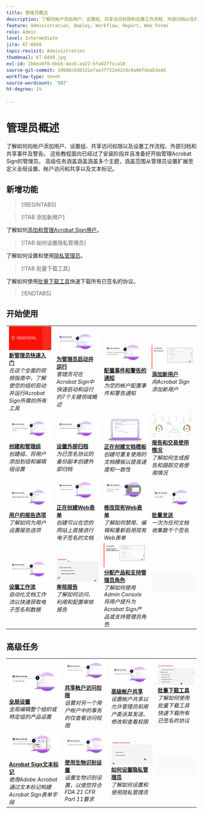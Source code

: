 ```yaml
---
title: 管理员概述
description: 了解向帐户添加用户、设置组、共享访问权限和设置工作流程、外部归档以及共享事件和警报的基础知识
feature: Administration, Deploy, Workflow, Report, Web Forms
role: Admin
level: Intermediate
jira: KT-6849
topic-revisit: Administration
thumbnail: KT-6849.jpg
exl-id: 1b6ea9f0-6bbb-4ea5-aa22-bfa42f7cca18
source-git-commit: 1968bc6d01d1e7ae3f732a92c0c9a06fdeab3edd
workflow-type: tm+mt
source-wordcount: '587'
ht-degree: 1%

---
```


# 管理员概述

了解如何向帐户添加用户、设置组、共享访问权限以及设置工作流程、外部归档和共享事件及警告。 这些教程面向已经过了安装阶段并且准备好开始管理Acrobat Sign的管理员。 高级任务涵盖涵盖涵盖多个主题，涵盖范围从管理员设置扩展至定义全局设置、帐户访问和共享以及文本标记。

## 新增功能

>[!BEGINTABS]

>[!TAB 添加新用户]

了解如何[添加和管理Acrobat Sign用户](add-users-to-your-account.md)。

>[!TAB 如何设置隐私管理员]

了解如何设置和使用[隐私管理员](privacy.md)。

>[!TAB 批量下载工具]

了解如何使用[批量下载工具](bulk-download-tool.md)快速下载所有已签名的协议。

>[!ENDTABS]

## 开始使用

<table style="table-layout:fixed">
<tr>
  <td>
    <a href="get-started-admin.md">
      <img alt="新管理员快速入门" src="../assets/Gettingstartedadmin_1280.png" />
    </a>
    <div>
    <a href="get-started-admin.md"><strong>新管理员快速入门</strong></a>
    </div>
    <em>在这个全面的视频指南中，了解使您的组织启动并运行Acrobat Sign所需的所有工具</em>
    <br>
  </td>
  <td>
    <a href="up-and-running-admin.md">
      <img alt="管理员启动并运行" src="../assets/Up-Running.png" />
    </a>
    <div>
    <a href="up-and-running-admin.md"><strong>为管理员启动并运行</strong></a>
    </div>
    <em>管理员可在Acrobat Sign中快速启动和运行的7个关键领域概述</em>
    <br>
  </td>
  <td>
    <a href="set-up-shared-events-and-alert.md">
      <img alt="设置共享事件和警告" src="../assets/Notifications_1280.png" />
    </a>
    <div>
    <a href="set-up-shared-events-and-alert.md"><strong>配置事件和警告的通知</strong></a>
    </div>
    <em>为您的帐户配置事件和警告通知</em>
    <br>
  </td>
  <td>
    <a href="add-users-to-your-account.md">
      <img alt="添加新用户" src="../assets/Add-a-new-user.jpg" />
    </a>
    <div>
    <a href="add-users-to-your-account.md"><strong>添加新用户</strong></a>
    </div>
    <em>向Acrobat Sign添加新用户</em>
    <br>
  </td>
</tr>
<tr>
 <td>
    <a href="create-and-manage-groups.md">
      <img alt="创建和管理组" src="../assets/Creating-Groups.png" />
    </a>
    <div>
    <a href="create-and-manage-groups.md"><strong>创建和管理组</strong></a>
    </div>
    <em>创建组、将用户添加到组和编辑组设置</em>
    <br>
  </td>
  <td>
    <a href="set-up-your-external-archive.md">
      <img alt="设置外部归档" src="../assets/ExternalArchive.png" />
    </a>
    <div>
    <a href="set-up-your-external-archive.md"><strong>设置外部归档</strong></a>
    </div>
    <em>为已签名协议的备份副本创建外部归档</em>
    <br>
  </td>
  <td>
    <a href="../sign-advanced-users/create-a-template.md">
      <img alt="创建文档模板" src="../assets/Template.png" />
    </a>
    <div>
    <a href="../sign-advanced-users/create-a-template.md"><strong>正在创建文档模板</strong></a>
    </div>
    <em>创建可重复使用的文档模板以提高速度和一致性</em>
    <br>
  </td>
  <td>
    <a href="../sign-advanced-users/creating-a-report.md">
      <img alt="报告和交易使用情况" src="../assets/reporting.png" />
    </a>
    <div>
    <a href="../sign-advanced-users/creating-a-report.md"><strong>报告和交易使用情况</strong></a>
    </div>
    <em>了解如何生成报告和跟踪交易使用情况</em>
    <br>
  </td>
</tr>
<tr>
  <td>
    <a href="report-options.md">
      <img alt="用户的报告选项" src="../assets/report-options.png" />
    </a>
    <div>
    <a href="report-options.md"><strong>用户的报告选项</strong></a>
    </div>
    <em>了解如何为用户设置报告选项</em>
    <br>
  </td>
  <td>
    <a href="../sign-advanced-users/webform.md">
      <img alt="创建Web表单" src="../assets/Webform.png" />
    </a>
    <div>
    <a href="../sign-advanced-users/webform.md"><strong>正在创建Web表单</strong></a>
    </div>
    <em>创建可以在您的网站上直接进行电子签名的文档</em>
    <br>
  </td>
  <td>
    <a href="../sign-advanced-users/modify-webform.md">
      <img alt="修改现有Web表单" src="../assets/Modifywebform.png" />
    </a>
    <div>
    <a href="../sign-advanced-users/modify-webform.md"><strong>修改现有Web表单</strong></a>
    </div>
    <em>了解如何禁用、编辑和重新启用现有Web表单</em>
    <br>
  </td>
  <td>
    <a href="../sign-advanced-users/megasign.md">
      <img alt="批量发送" src="../assets/send-in-bulk.png" />
    </a>
    <div>
    <a href="../sign-advanced-users/megasign.md"><strong>批量发送</strong></a>
    </div>
    <em>一次为任何文档收集数千个签名</em>
    <br>
  </td>
</tr>
<tr>
  <td>
    <a href="building-a-custom-workflow.md">
      <img alt="设置工作流" src="../assets/BuildingWorkflow.png" />
    </a>
    <div>
    <a href="building-a-custom-workflow.md"><strong>设置工作流</strong></a>
    </div>
    <em>自动化文档工作流以快速获取电子签名和数据</em>
    <br>
  </td>
  <td>
    <a href="audit-reports.md">
      <img alt="审计报告" src="../assets/audit-reports-configure.png" />
    </a>
    <div>
    <a href="audit-reports.md"><strong>审核报告</strong></a>
    </div>
    <em>了解如何访问、利用和配置审核报告</em>
    <br>
  </td>
  <td>
    <a href="promote-admin.md">
      <img alt="分配产品和支持管理员角色" src="../assets/admin-roles.jpg" />
    </a>
    <div>
    <a href="promote-admin.md"><strong>分配产品和支持管理员角色</strong></a>
    </div>
    <em>了解如何使用Admin Console将用户提升为Acrobat Sign产品或支持管理员角色</em>
    <br>
  </td>
   <td>
    <img alt="间隔物" src="../assets/Grayspacer.png" />
    <div>
    <br>
  </td>
</table>

## 高级任务

<table style="table-layout:fixed">
<tr>
  <td>
    <a href="learn-about-global-settings.md">
      <img alt="全局设置" src="../assets/GlobalSettings_1280.png">
    </a>
    <div>
    <a href="learn-about-global-settings.md"><strong>全局设置</strong></a>
    </div>
    <em>全局编辑整个组织或特定组的产品设置</em>
    <br>
  </td>
  <td>
    <a href="share-account-access.md">
      <img alt="共享帐户访问权限" src="../assets/SharingAccess.png" />
    </a>  
    <div>
    <a href="share-account-access.md"><strong>共享帐户访问权限</strong></a>
    </div>
    <em>设置对另一个用户帐户中的事务的仅查看访问权限</em>
    <br>
  </td>
  <td>
    <a href="advanced-account-sharing.md">
      <img alt="高级帐户共享" src="../assets/AdvancedSharing_1280.png" />
    </a>
    <div>
    <a href="advanced-account-sharing.md"><strong>高级帐户共享</strong></a>
    </div>
    <em>设置帐户共享以允许管理员和用户委派其发送、修改和查看权限</em>
    <br>
  </td>
  <td>
    <a href="bulk-download-tool.md">
      <img alt="批量下载工具" src="../assets/bulk-download-tool.png" />
    </a>
    <div>
    <a href="bulk-download-tool.md"><strong>批量下载工具</strong></a>
    </div>
    <em>了解如何使用批量下载工具快速下载所有已签名的协议</em>
    <br>
  </td> 
</tr>
<tr>
   <td>
     <a href="../sign-advanced-users/adobe-sign-text-tagging.md">
      <img alt="Acrobat Sign文本标记" src="../assets/Text-Tagging.png" />
    </a>
    <div>
    <a href="../sign-advanced-users/adobe-sign-text-tagging.md"><strong>Acrobat Sign文本标记</strong></a>
    <div>
    <em>使用Adobe Acrobat通过文本标记构建Acrobat Sign表单字段</em>
    <br>
  </td>
  <td>
    <a href="use-bio-pharma-settings.md">
      <img alt="使用生物识别设置" src="../assets/Bio_1280.png" />
    </a>
    <div>
    <a href="use-bio-pharma-settings.md"><strong>使用生物识别设置</strong></a>
    </div>
    <em>设置生物识别设置，以使您符合FDA 21 CFR Part 11要求</em>
    <br>
  </td>
  <td>
    <a href="privacy.md">
      <img alt="如何设置隐私管理员" src="../assets/privacy.png" />
    </a>
    <div>
    <a href="privacy.md"><strong>如何设置隐私管理员</strong></a>
    </div>
    <em>了解如何设置和使用隐私管理员</em>
    <br>
  </td>
  <td>
    <img alt="间隔物" src="../assets/Grayspacer.png" />
    <div>
    <br>
  </td>
</tr>
</table>
